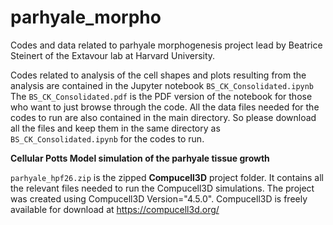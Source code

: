 # parhyale_morpho
Codes and data related to parhyale morphogenesis project lead by Beatrice Steinert of the Extavour lab at Harvard University. </br>

Codes related to analysis of the cell shapes and plots resulting from the analysis are contained in the Jupyter notebook ```BS_CK_Consolidated.ipynb``` </br>
The ```BS_CK_Consolidated.pdf``` is the PDF version of the notebook for those who want to just browse through the code. All the data files needed for the codes
to run are also contained in the main directory. So please download all the files and keep them in the same directory as ```BS_CK_Consolidated.ipynb``` for the 
codes to run.


<b>Cellular Potts Model simulation of the parhyale tissue growth </b> </br>

```parhyale_hpf26.zip``` is the zipped <b>Compucell3D</b> project folder. It contains all the relevant files needed to run the Compucell3D simulations. The project was 
created using Compucell3D Version="4.5.0". Compucell3D is freely available for download at https://compucell3d.org/


